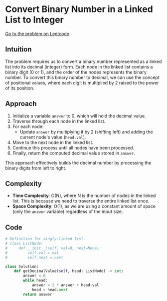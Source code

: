 # Convert Binary Number in a Linked List to Integer

[Go to the problem on Leetcode](https://leetcode.com/problems/convert-binary-number-in-a-linked-list-to-integer/)

## Intuition
The problem requires us to convert a binary number represented as a linked list into its decimal (integer) form. Each node in the linked list contains a binary digit (0 or 1), and the order of the nodes represents the binary number. To convert this binary number to decimal, we can use the concept of positional values, where each digit is multiplied by 2 raised to the power of its position.

## Approach
1. Initialize a variable `answer` to 0, which will hold the decimal value.
2. Traverse through each node in the linked list.
3. For each node:
   - Update `answer` by multiplying it by 2 (shifting left) and adding the current node's value (`head.val`).
4. Move to the next node in the linked list.
5. Continue this process until all nodes have been processed.
6. Finally, return the computed decimal value stored in `answer`.

This approach effectively builds the decimal number by processing the binary digits from left to right.

## Complexity
- **Time Complexity**: O(N), where N is the number of nodes in the linked list. This is because we need to traverse the entire linked list once.
- **Space Complexity**: O(1), as we are using a constant amount of space (only the `answer` variable) regardless of the input size.

## Code
```python
# Definition for singly-linked list.
# class ListNode:
#     def __init__(self, val=0, next=None):
#         self.val = val
#         self.next = next

class Solution:
    def getDecimalValue(self, head: ListNode) -> int:
        answer = 0
        while head: 
            answer = 2 * answer + head.val 
            head = head.next 
        return answer 